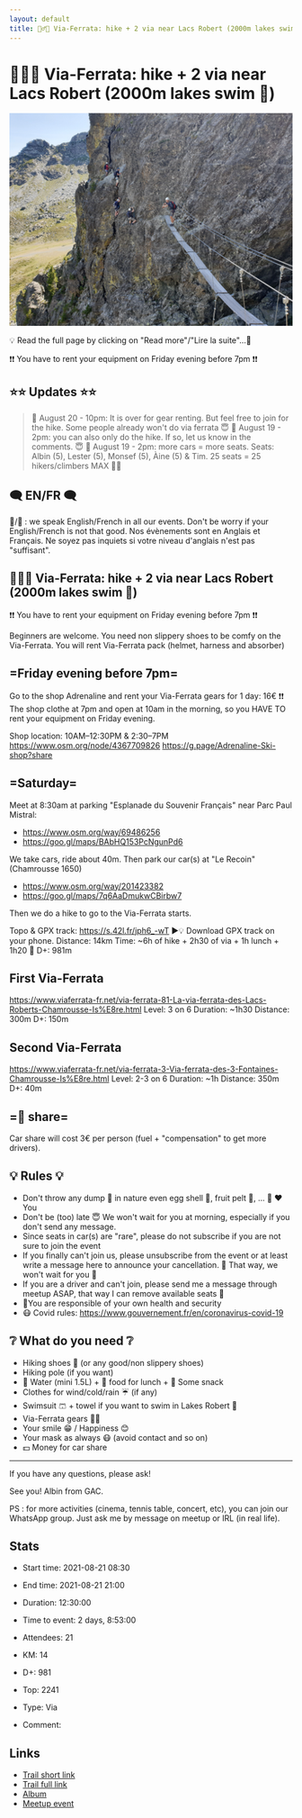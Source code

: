 ```yaml
---
layout: default
title: 🧗‍♂️🥾 Via-Ferrata: hike + 2 via near Lacs Robert (2000m lakes swim 🥶)
---
```


# 🧗‍♂️🥾 Via-Ferrata: hike + 2 via near Lacs Robert (2000m lakes swim 🥶)

![2021-08-21](/Stats/img/orig/2021-08-21.jpg)

💡 Read the full page by clicking on "Read more"/"Lire la suite"...💜

❗❗ You have to rent your equipment on Friday evening before 7pm ❗❗

## ⭐⭐ Updates ⭐⭐
> 📅 August 20 - 10pm: It is over for gear renting. But feel free to join for the hike. Some people already won't do via ferrata 😇
> 📅 August 19 - 2pm: you can also only do the hike. If so, let us know in the comments. 😇
> 📅 August 19 - 2pm: more cars = more seats. Seats: Albin (5), Lester (5), Monsef (5), Àine (5) & Tim. 25 seats = 25 hikers/climbers MAX 🚶‍♂️

## 🗨️ EN/FR 🗨️
🦅/🐓 : we speak English/French in all our events. Don't be worry if your English/French is not that good. Nos évènements sont en Anglais et Français. Ne soyez pas inquiets si votre niveau d'anglais n'est pas "suffisant".

## 🧗‍♂️🥾 Via-Ferrata: hike + 2 via near Lacs Robert (2000m lakes swim 🥶)

❗❗ You have to rent your equipment on Friday evening before 7pm ❗❗

Beginners are welcome. You need non slippery shoes to be comfy on the Via-Ferrata. You will rent Via-Ferrata pack (helmet, harness and absorber)

## =Friday evening before 7pm=
Go to the shop Adrenaline and rent your Via-Ferrata gears for 1 day: 16€
❗❗ The shop clothe at 7pm and open at 10am in the morning, so you HAVE TO rent your equipment on Friday evening.

Shop location: 10AM–12:30PM & 2:30–7PM
https://www.osm.org/node/4367709826
https://g.page/Adrenaline-Ski-shop?share

## =Saturday=
Meet at 8:30am at parking "Esplanade du Souvenir Français" near Parc Paul Mistral:
- https://www.osm.org/way/69486256
- https://goo.gl/maps/BAbHQ153PcNgunPd6

We take cars, ride about 40m. Then park our car(s) at "Le Recoin" (Chamrousse 1650)
- https://www.osm.org/way/201423382
- https://goo.gl/maps/7q6AaDmukwCBirbw7

Then we do a hike to go to the Via-Ferrata starts.

Topo & GPX track: https://s.42l.fr/jph6_-wT
▶💡 Download GPX track on your phone.
Distance: 14km
Time: ~6h of hike + 2h30 of via + 1h lunch + 1h20 🚗
D+: 981m

## First Via-Ferrata
https://www.viaferrata-fr.net/via-ferrata-81-La-via-ferrata-des-Lacs-Roberts-Chamrousse-Is%E8re.html
Level: 3 on 6
Duration: ~1h30
Distance: 300m
D+: 150m

## Second Via-Ferrata
https://www.viaferrata-fr.net/via-ferrata-3-Via-ferrata-des-3-Fontaines-Chamrousse-Is%E8re.html
Level: 2-3 on 6
Duration: ~1h
Distance: 350m
D+: 40m

## =🚗 share=
Car share will cost 3€ per person (fuel + "compensation" to get more drivers).

## 💡 Rules 💡
- Don't throw any dump 🚮 in nature even egg shell 🥚, fruit pelt 🍌, ... 🌳 ❤️ You
- Don't be (too) late 😇 We won't wait for you at morning, especially if you don't send any message.
- Since seats in car(s) are "rare", please do not subscribe if you are not sure to join the event
- If you finally can't join us, please unsubscribe from the event or at least write a message here to announce your cancellation. 💜 That way, we won't wait for you 💜
- If you are a driver and can't join, please send me a message through meetup ASAP, that way I can remove available seats 🚗
- 💟You are responsible of your own health and security
- 😷 Covid rules: https://www.gouvernement.fr/en/coronavirus-covid-19

## ❔ What do you need ❔
- Hiking shoes 🥾 (or any good/non slippery shoes)
- Hiking pole (if you want)
- 🧃 Water (mini 1.5L) + 🥕 food for lunch + 🍫 Some snack
- Clothes for wind/cold/rain ☔ (if any)
- Swimsuit 🩳 + towel if you want to swim in Lakes Robert 🥶
- Via-Ferrata gears 🧗‍♂️
- Your smile 😁 / Happiness 😊
- Your mask as always 😷 (avoid contact and so on)
- 💵 Money for car share

-----------------------
If you have any questions, please ask!

See you! Albin from GAC.

PS : for more activities (cinema, tennis table, concert, etc), you can join our WhatsApp group. Just ask me by message on meetup or IRL (in real life).

## Stats

- Start time: 2021-08-21 08:30
- End time: 2021-08-21 21:00
- Duration: 12:30:00
- Time to event: 2 days, 8:53:00
- Attendees: 21

- KM: 14
- D+: 981
- Top: 2241
- Type: Via
- Comment: 

## Links

- [Trail short link](https://s.42l.fr/jph6_-wT)
- [Trail full link]()
- [Album](https://binnette.github.io/GacImg2021/2021-08-21-🧗‍♂️🥾-Via-Ferrata-2-via-near-Lacs-Robert-2000m-lakes-swim-🥶.html)
- [Meetup event](https://www.meetup.com/grenoble-adventure-club-english-french/events/280199683/)
